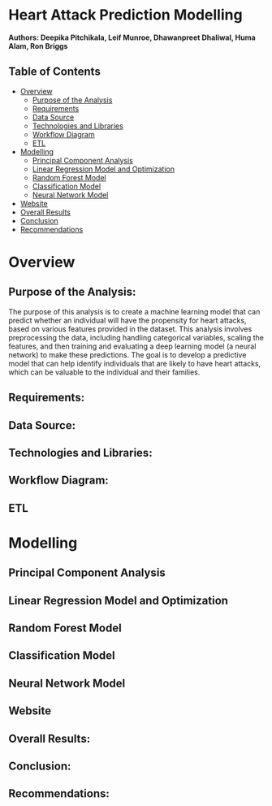 # Heart Attack Prediction Modelling

**Authors: Deepika Pitchikala, Leif Munroe, Dhawanpreet Dhaliwal, Huma Alam, Ron Briggs**

## Table of Contents

- [Overview](#overview)
  - [Purpose of the Analysis](#purpose-of-the-analysis)
  - [Requirements](#requirements)
  - [Data Source](#data-source)
  - [Technologies and Libraries](#technologies-and-libraries)
  - [Workflow Diagram](#workflow-diagram)
  - [ETL](#etl)
- [Modelling](#modelling)
  - [Principal Component Analysis](#principal-component-analysis)
  - [Linear Regression Model and Optimization](#linear-regression-model-and-optimization)
  - [Random Forest Model](#random-forest-model)
  - [Classification Model](#classification-model)
  - [Neural Network Model](#neural-network-model)
- [Website](#website)
- [Overall Results](#overall-results)
- [Conclusion](#conclusion)
- [Recommendations](#recommendations)

# Overview

## Purpose of the Analysis:

The purpose of this analysis is to create a machine learning model that can predict whether an individual will have the propensity for heart attacks, based on various features provided in the dataset. This analysis involves preprocessing the data, including handling categorical variables, scaling the features, and then training and evaluating a deep learning model (a neural network) to make these predictions. The goal is to develop a predictive model that can help identify individuals that are likely to have heart attacks, which can be valuable to the individual and their families.

## Requirements:


## Data Source:


## Technologies and Libraries:


## Workflow Diagram:


## ETL


# Modelling

## Principal Component Analysis

## Linear Regression Model and Optimization

## Random Forest Model

## Classification Model

## Neural Network Model

## Website


## Overall Results:

## Conclusion:

## Recommendations:


